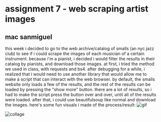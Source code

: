 # assignment 7 - web scraping artist images
## mac sanmiguel

this week i decided to go to the web archive/catalog of smalls (an nyc jazz club) to see if i could scrape the images of each musician of a certain instrument. because i'm a pianist, i decided i would filter the results in their catalog by pianists, and download those images. 
at first, i tried the method we used in class, with requests and bs4. after debugging for a while, i realized that i would need to use another library that would allow me to make a script that can interact with the web browser. by default, the smalls website only loads a few of the results, and the rest of the results can be loaded by pressing the "show more" button. there are a lot of results, so i had to make the script press the button over and over, until all of the results were loaded. after that, i could use beautifulsoup like normal and download the images. 
here's some fun visuals i made of the process/result:
![gif](smalls_piano_scrape.gif)

![collage](smalls_piano_scrape.png)